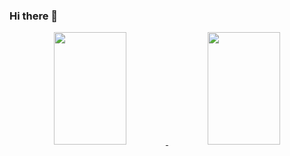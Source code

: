 ### Hi there 👋
 
<div align="center">
  <a href="https://github.com/Amandaaaz">
  <img height="180em" width="48%" src= "https://github-readme-stats.vercel.app/api?username=Amandaaaz&show_icons=true&theme=dark&include_all_commits=true&count_private=true"/>
 <img height="180em" width="48%" src="https://github-readme-stats.vercel.app/api/top-langs/?username=Amandaaaz&layout=compact&langs_count=7&theme=dark" "link" />
 </div>                                                                                                                                              
                                                                                                                                              
